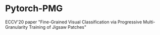 # Pytorch-PMG
ECCV'20 paper "Fine-Grained Visual Classification via Progressive Multi-Granularity Training of Jigsaw Patches"
